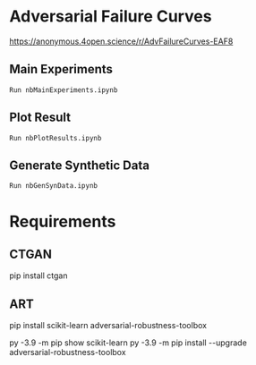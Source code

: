 # Adversarial Failure Curves
https://anonymous.4open.science/r/AdvFailureCurves-EAF8

## Main Experiments
    Run nbMainExperiments.ipynb

## Plot Result
    Run nbPlotResults.ipynb

## Generate Synthetic Data
    Run nbGenSynData.ipynb 

# Requirements
## CTGAN
pip install ctgan

## ART
pip install scikit-learn adversarial-robustness-toolbox

py -3.9 -m pip show scikit-learn
py -3.9 -m pip install --upgrade adversarial-robustness-toolbox


